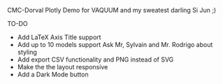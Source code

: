 CMC-Dorval Plotly Demo for VAQUUM and my sweatest darling Si Jun ;)

TO-DO

- Add LaTeX Axis Title support
- Add up to 10 models support 
    Ask Mr, Sylvain and Mr. Rodrigo about styling
- Add export CSV functionality and PNG instead of SVG
- Make the the layout responsive
- Add a Dark Mode button

